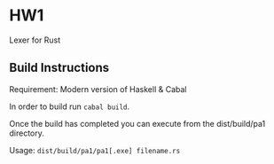 # HW1 #

Lexer for Rust

## Build Instructions ##
Requirement: Modern version of Haskell & Cabal

In order to build run `cabal build`.

Once the build has completed you can execute from the dist/build/pa1 directory.

Usage: `dist/build/pa1/pa1[.exe] filename.rs`
